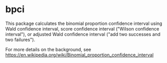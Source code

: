 # bpci

This package calculates the binomial proportion confidence interval
using Wald confidence interval, score confidence interval ("Wilson
confidence interval"), or adjusted Wald confidence interval ("add two
successes and two failures").

For more details on the background, see
https://en.wikipedia.org/wiki/Binomial_proportion_confidence_interval
